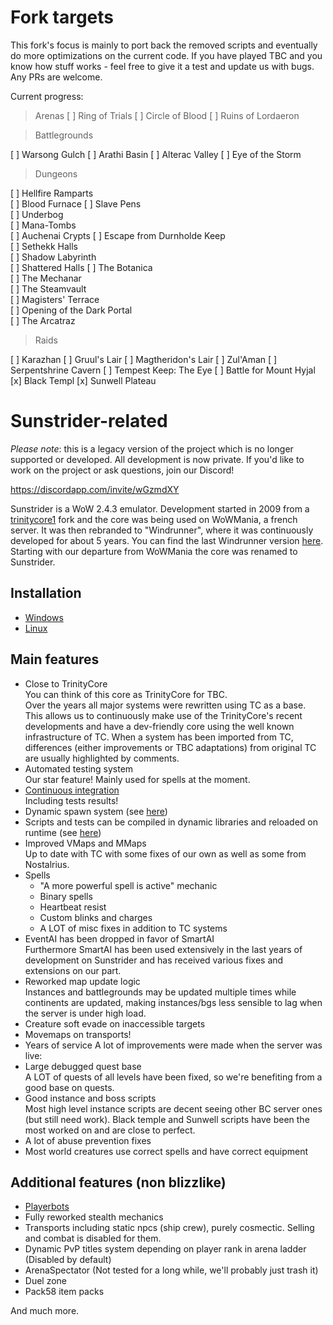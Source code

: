# Fork targets

This fork's focus is mainly to port back the removed scripts and eventually do more optimizations on the current code.
If you have played TBC and you know how stuff works - feel free to give it a test and update us with bugs.
Any PRs are welcome.

Current progress:

> Arenas
[ ] Ring of Trials
[ ] Circle of Blood
[ ] Ruins of Lordaeron

> Battlegrounds 

[ ] Warsong Gulch
[ ] Arathi Basin
[ ] Alterac Valley
[ ] Eye of the Storm


> Dungeons

[ ] Hellfire Ramparts	
[ ] Blood Furnace
[ ] Slave Pens	
[ ] Underbog	
[ ] Mana-Tombs	
[ ] Auchenai Crypts	
[ ] Escape from Durnholde Keep	
[ ] Sethekk Halls	
[ ] Shadow Labyrinth	
[ ] Shattered Halls	
[ ] The Botanica	
[ ] The Mechanar	
[ ] The Steamvault	
[ ] Magisters' Terrace	 
[ ] Opening of the Dark Portal	
[ ] The Arcatraz	  

> Raids

[ ] Karazhan
[ ] Gruul's Lair
[ ] Magtheridon's Lair
[ ] Zul'Aman
[ ] Serpentshrine Cavern
[ ] Tempest Keep: The Eye
[ ] Battle for Mount Hyjal
[x] Black Templ
[x] Sunwell Plateau


# Sunstrider-related

*_Please note_*: this is a legacy version of the project which is no longer supported or developed. All development is now private.
If you'd like to work on the project or ask questions, join our Discord!

https://discordapp.com/invite/wGzmdXY

Sunstrider is a WoW 2.4.3 emulator.
Development started in 2009 from a [trinitycore1](https://bitbucket.org/KPsN/trinitycore-243) fork and the core was being used on WoWMania, a french server. It was then rebranded to "Windrunner", where it was continuously developed for about 5 years. You can find the last Windrunner version [here](https://github.com/kelno/windrunner). Starting with our departure from WoWMania the core was renamed to Sunstrider.

## Installation

* [Windows](/doc/install_win.md)
* [Linux](/doc/install_linux.md)
 
## Main features

* Close to TrinityCore  
You can think of this core as TrinityCore for TBC.  
Over the years all major systems were rewritten using TC as a base. This allows us to continuously make use of the TrinityCore's recent developments and have a dev-friendly core using the well known infrastructure of TC. 
When a system has been imported from TC, differences (either improvements or TBC adaptations) from original TC are usually highlighted by comments.
* Automated testing system  
Our star feature! Mainly used for spells at the moment.
* [Continuous integration](https://travis-ci.org/sunstrider/sunstrider-core)  
Including tests results!
* Dynamic spawn system (see [here](https://github.com/TrinityCore/TrinityCore/pull/19056))
* Scripts and tests can be compiled in dynamic libraries and reloaded on runtime (see [here](https://trinitycore.atlassian.net/wiki/spaces/tc/pages/18874377/Using+the+script+hotswapping+system))
* Improved VMaps and MMaps  
Up to date with TC with some fixes of our own as well as some from Nostalrius.
* Spells
    * "A more powerful spell is active" mechanic
    * Binary spells
    * Heartbeat resist
    * Custom blinks and charges
    * A LOT of misc fixes in addition to TC systems
* EventAI has been dropped in favor of SmartAI  
Furthermore SmartAI has been used extensively in the last years of development on Sunstrider and has received various fixes and extensions on our part.
* Reworked map update logic  
Instances and battlegrounds may be updated multiple times while continents are updated, making instances/bgs less sensible to lag when the server is under high load.
* Creature soft evade on inaccessible targets
* Movemaps on transports!
* Years of service
A lot of improvements were made when the server was live:
* Large debugged quest base  
A LOT of quests of all levels have been fixed, so we're benefiting from a good base on quests.
* Good instance and boss scripts  
Most high level instance scripts are decent seeing other BC server ones (but still need work). Black temple and Sunwell scripts have been the most worked on and are close to perfect.
* A lot of abuse prevention fixes  
* Most world creatures use correct spells and have correct equipment

## Additional features (non blizzlike)

* [Playerbots](https://github.com/ike3/mangosbot)
* Fully reworked stealth mechanics
* Transports including static npcs (ship crew), purely cosmectic. Selling and combat is disabled for them.
* Dynamic PvP titles system depending on player rank in arena ladder (Disabled by default)
* ArenaSpectator (Not tested for a long while, we'll probably just trash it)
* Duel zone
* Pack58 item packs


And much more.
